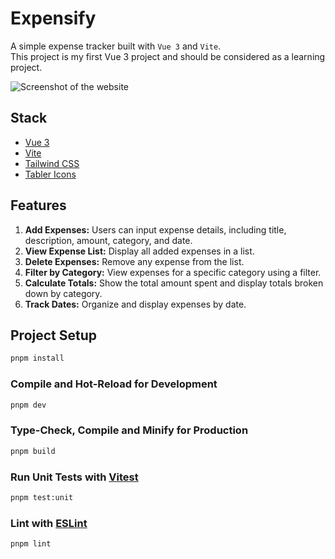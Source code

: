 # Expensify

A simple expense tracker built with `Vue 3` and `Vite`. <br>
This project is my first Vue 3 project and should be considered as a learning project.

<img alt="Screenshot of the website" src="https://github.com/user-attachments/assets/be230068-28d9-4862-ad5e-a370ddc499df">

## Stack

- [Vue 3](https://v3.vuejs.org/)
- [Vite](https://vitejs.dev/)
- [Tailwind CSS](https://tailwindcss.com/)
- [Tabler Icons](https://tabler.io/icons)

## Features

1. **Add Expenses:** Users can input expense details, including title, description, amount, category, and date.
2. **View Expense List:** Display all added expenses in a list.
3. **Delete Expenses:** Remove any expense from the list.
4. **Filter by Category:** View expenses for a specific category using a filter.
5. **Calculate Totals:** Show the total amount spent and display totals broken down by category.
6. **Track Dates:** Organize and display expenses by date.

## Project Setup

```sh
pnpm install
```

### Compile and Hot-Reload for Development

```sh
pnpm dev
```

### Type-Check, Compile and Minify for Production

```sh
pnpm build
```

### Run Unit Tests with [Vitest](https://vitest.dev/)

```sh
pnpm test:unit
```

### Lint with [ESLint](https://eslint.org/)

```sh
pnpm lint
```
